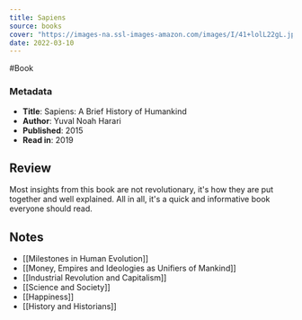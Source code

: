 ```yaml
---
title: Sapiens
source: books
cover: "https://images-na.ssl-images-amazon.com/images/I/41+lolL22gL.jpg"
date: 2022-03-10
---
```

#Book

### Metadata
- **Title**: Sapiens: A Brief History of Humankind
- **Author**: Yuval Noah Harari
- **Published**: 2015
- **Read in**: 2019

## Review

Most insights from this book are not revolutionary, it's how they are put together and well explained. All in all, it's a quick and informative book everyone should read.

## Notes
- [[Milestones in Human Evolution]]
- [[Money, Empires and Ideologies as Unifiers of Mankind]]
- [[Industrial Revolution and Capitalism]]
- [[Science and Society]]
- [[Happiness]]
- [[History and Historians]]